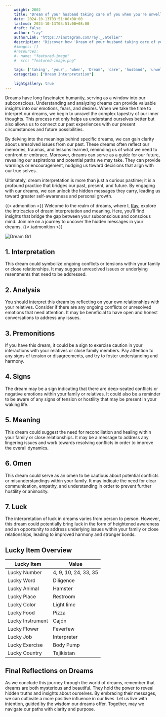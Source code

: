 ```yaml
---
    weight: 2002
    title: "Dream of your husband taking care of you when you're unwell."  # Assuming 'title' column exists
    date: 2024-10-13T03:51:00+08:00
    lastmod: 2024-10-13T03:51:00+08:00
    draft: false
    author: "ray"
    authorLink: "https://instagram.com/ray._.atelier"
    description: "Discover how 'Dream of your husband taking care of you when you're unwell.' can interpret your future and uncover its significant meanings in your life."
    #images: []
    #resources:
    #- name: "featured-image"
    #  src: "featured-image.png"
    
    tags: ['taking', 'your', 'when', 'Dream', 'care', 'husband', 'unwell.', 'of', 'you', "you're"]
    categories: ["Dream Interpretation"]
    
    lightgallery: true
---
```

    
Dreams have long fascinated humanity, serving as a window into our subconscious. Understanding and analyzing dreams can provide valuable insights into our emotions, fears, and desires. When we take the time to interpret our dreams, we begin to unravel the complex tapestry of our inner thoughts. This process not only helps us understand ourselves better but also allows us to connect our past experiences with our present circumstances and future possibilities.

By delving into the meanings behind specific dreams, we can gain clarity about unresolved issues from our past. These dreams often reflect our memories, traumas, and lessons learned, reminding us of what we need to confront or embrace. Moreover, dreams can serve as a guide for our future, revealing our aspirations and potential paths we may take. They can provide warnings or encouragement, nudging us toward decisions that align with our true selves.

Ultimately, dream interpretation is more than just a curious pastime; it is a profound practice that bridges our past, present, and future. By engaging with our dreams, we can unlock the hidden messages they carry, leading us toward greater self-awareness and personal growth.

{{< admonition >}}
Welcome to the realm of dreams, where I, [Ray](https://instagram.com/ray._.atelier), explore the intricacies of dream interpretation and meaning. Here, you’ll find insights that bridge the gap between your subconscious and conscious mind. Join me on a journey to uncover the hidden messages in your dreams.
{{< /admonition >}}

![Dream Grl](https://cdn.pixabay.com/photo/2017/11/02/03/35/gothic-2910057_1280.jpg "Dream Grl")

## 1. Interpretation
 This dream could symbolize ongoing conflicts or tensions within your family or close relationships. It may suggest unresolved issues or underlying resentments that need to be addressed.

## 2. Analysis
 You should interpret this dream by reflecting on your own relationships with your relatives. Consider if there are any ongoing conflicts or unresolved emotions that need attention. It may be beneficial to have open and honest conversations to address any issues.

## 3. Premonitions
 If you have this dream, it could be a sign to exercise caution in your interactions with your relatives or close family members. Pay attention to any signs of tension or disagreements, and try to foster understanding and harmony.

## 4. Signs
 The dream may be a sign indicating that there are deep-seated conflicts or negative emotions within your family or relatives. It could also be a reminder to be aware of any signs of tension or hostility that may be present in your waking life.

## 5. Meaning
 This dream could suggest the need for reconciliation and healing within your family or close relationships. It may be a message to address any lingering issues and work towards resolving conflicts in order to improve the overall dynamics.

## 6. Omen
 This dream could serve as an omen to be cautious about potential conflicts or misunderstandings within your family. It may indicate the need for clear communication, empathy, and understanding in order to prevent further hostility or animosity.

## 7. Luck
 The interpretation of luck in dreams varies from person to person. However, this dream could potentially bring luck in the form of heightened awareness and an opportunity to address underlying issues within your family or close relationships, leading to improved harmony and stronger bonds.

## Lucky Item Overview
| Lucky Item          | Value              |
|---------------|--------------------|
| Lucky Number        | 4, 9, 10, 24, 33, 35  |
| Lucky Word          | Diligence |
| Lucky Animal        | Hamster |
| Lucky Place         | Restroom     |
| Lucky Color         | Light lime     |
| Lucky Food          | Pizza      |
| Lucky Instrument    | Cajón |
| Lucky Flower        | Feverfew    |
| Lucky Job           | Interpreter       |
| Lucky Exercise      | Body Pump  |
| Lucky Country       | Tajikistan    |


##  Final Reflections on Dreams

As we conclude this journey through the world of dreams, remember that dreams are both mysterious and beautiful. They hold the power to reveal hidden truths and insights about ourselves. By embracing their messages, we can cultivate a more positive influence in our lives. Let us live with intention, guided by the wisdom our dreams offer. Together, may we navigate our paths with clarity and purpose.

